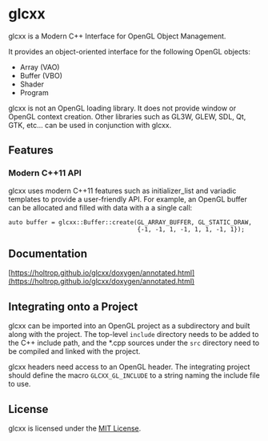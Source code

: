 # glcxx

glcxx is a Modern C++ Interface for OpenGL Object Management.

It provides an object-oriented interface for the following OpenGL objects:

- Array (VAO)
- Buffer (VBO)
- Shader
- Program

glcxx is not an OpenGL loading library. It does not provide window or OpenGL
context creation.
Other libraries such as GL3W, GLEW, SDL, Qt, GTK, etc... can be used in
conjunction with glcxx.

## Features

### Modern C++11 API

glcxx uses modern C++11 features such as initializer_list and variadic
templates to provide a user-friendly API.
For example, an OpenGL buffer can be allocated and filled with data with a
a single call:

```
auto buffer = glcxx::Buffer::create(GL_ARRAY_BUFFER, GL_STATIC_DRAW,
                                    {-1, -1, 1, -1, 1, 1, -1, 1});
```

## Documentation

[https://holtrop.github.io/glcxx/doxygen/annotated.html](https://holtrop.github.io/glcxx/doxygen/annotated.html)

## Integrating onto a Project

glcxx can be imported into an OpenGL project as a subdirectory and built along
with the project. The top-level `include` directory needs to be added to the
C++ include path, and the *.cpp sources under the `src` directory need to be
compiled and linked with the project.

glcxx headers need access to an OpenGL header. The integrating project should
define the macro `GLCXX_GL_INCLUDE` to a string naming the include file to use.

## License

glcxx is licensed under the [MIT License](LICENSE).
